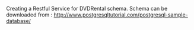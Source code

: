 Creating a Restful Service for DVDRental schema.
Schema can be downloaded from : http://www.postgresqltutorial.com/postgresql-sample-database/
